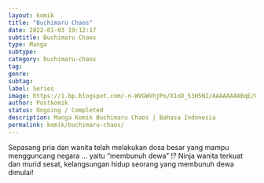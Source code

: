 ```yaml
---
layout: komik
title: "Buchimaru Chaos"
date: 2022-01-03 19:12:17
subtitle: Buchimaru Chaos
type: Manga
subtype: 
category: buchimaru-chaos
tag: 
genre: 
subtag: 
label: Series
image: https://1.bp.blogspot.com/-n-WVGWVhjPo/X1nD_53H5NI/AAAAAAAABqE/0Jfu49Ck250yWtmlPJuoKsY9c3KjUbMSgCLcBGAsYHQ/s72-c/i271812.jpg
author: Postkomik
status: Ongoing / Completed
description: Manga Komik Buchimaru Chaos | Bahasa Indonesia
permalink: komik/buchimaru-chaos/
---
```


Sepasang pria dan wanita telah melakukan dosa besar yang mampu mengguncang negara … yaitu “membunuh dewa” !? Ninja wanita terkuat dan murid sesat, kelangsungan hidup seorang yang membunuh dewa dimulai!
